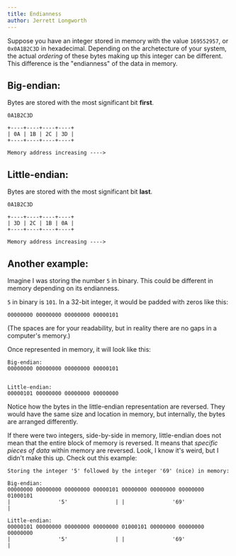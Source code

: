 ```yaml
---
title: Endianness
author: Jerrett Longworth
---
```


Suppose you have an integer stored in memory with the value `169552957`, or `0x0A1B2C3D` in hexadecimal. Depending on the archetecture of your system, the actual *ordering* of these bytes making up this integer can be different. This difference is the "endianness" of the data in memory.

## Big-endian:
Bytes are stored with the most significant bit **first**.

```
0A1B2C3D

+----+----+----+----+
| 0A | 1B | 2C | 3D |
+----+----+----+----+

Memory address increasing ---->
```


## Little-endian:
Bytes are stored with the most significant bit **last**.

```
0A1B2C3D

+----+----+----+----+
| 3D | 2C | 1B | 0A |
+----+----+----+----+

Memory address increasing ---->
```


## Another example:
Imagine I was storing the number `5` in binary. This could be different in memory depending on its endianness.

`5` in binary is `101`. In a 32-bit integer, it would be padded with zeros like this:

```
00000000 00000000 00000000 00000101
```

(The spaces are for your readability, but in reality there are no gaps in a computer's memory.)


Once represented in memory, it will look like this:

```
Big-endian:
00000000 00000000 00000000 00000101


Little-endian:
00000101 00000000 00000000 00000000
```

Notice how the bytes in the little-endian representation are reversed. They would have the same size and location in memory, but internally, the bytes are arranged differently.

If there were two integers, side-by-side in memory, little-endian does not mean that the entire block of memory is reversed. It means that *specific pieces of data* within memory are reversed. Look, I know it's weird, but I didn't make this up. Check out this example:

```
Storing the integer '5' followed by the integer '69' (nice) in memory:

Big-endian:
00000000 00000000 00000000 00000101 00000000 00000000 00000000 01000101
|               '5'               | |               '69'              |

Little-endian:
00000101 00000000 00000000 00000000 01000101 00000000 00000000 00000000
|               '5'               | |               '69'              |
```

